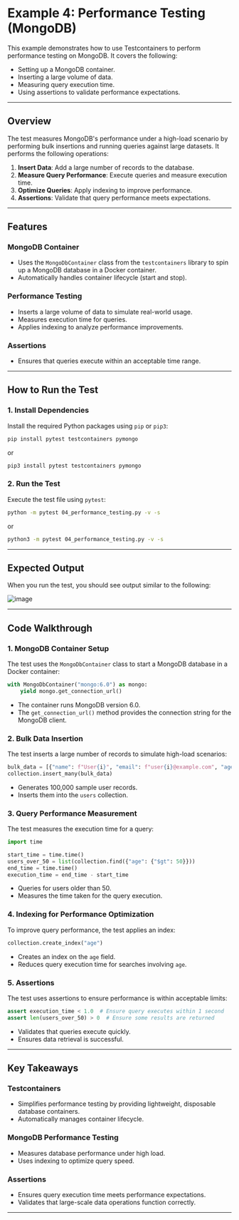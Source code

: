 # Example 4: Performance Testing (MongoDB)

This example demonstrates how to use Testcontainers to perform performance testing on MongoDB. It covers the following:

- Setting up a MongoDB container.
- Inserting a large volume of data.
- Measuring query execution time.
- Using assertions to validate performance expectations.

---

## Overview

The test measures MongoDB's performance under a high-load scenario by performing bulk insertions and running queries against large datasets. It performs the following operations:

1. **Insert Data**: Add a large number of records to the database.
2. **Measure Query Performance**: Execute queries and measure execution time.
3. **Optimize Queries**: Apply indexing to improve performance.
4. **Assertions**: Validate that query performance meets expectations.

---

## Features

### MongoDB Container

- Uses the `MongoDbContainer` class from the `testcontainers` library to spin up a MongoDB database in a Docker container.
- Automatically handles container lifecycle (start and stop).

### Performance Testing

- Inserts a large volume of data to simulate real-world usage.
- Measures execution time for queries.
- Applies indexing to analyze performance improvements.

### Assertions

- Ensures that queries execute within an acceptable time range.

---

## How to Run the Test

### 1. Install Dependencies

Install the required Python packages using `pip` or `pip3`:

```bash
pip install pytest testcontainers pymongo
```

or

```bash
pip3 install pytest testcontainers pymongo
```

### 2. Run the Test

Execute the test file using `pytest`:

```bash
python -m pytest 04_performance_testing.py -v -s
```

or

```bash
python3 -m pytest 04_performance_testing.py -v -s
```

---

## Expected Output

When you run the test, you should see output similar to the following:

![image](https://github.com/user-attachments/assets/725e9979-685c-4073-80b1-fb466cb427b3)

---

## Code Walkthrough

### 1. MongoDB Container Setup

The test uses the `MongoDbContainer` class to start a MongoDB database in a Docker container:

```python
with MongoDbContainer("mongo:6.0") as mongo:
    yield mongo.get_connection_url()
```

- The container runs MongoDB version 6.0.
- The `get_connection_url()` method provides the connection string for the MongoDB client.

### 2. Bulk Data Insertion

The test inserts a large number of records to simulate high-load scenarios:

```python
bulk_data = [{"name": f"User{i}", "email": f"user{i}@example.com", "age": i % 100} for i in range(100000)]
collection.insert_many(bulk_data)
```

- Generates 100,000 sample user records.
- Inserts them into the `users` collection.

### 3. Query Performance Measurement

The test measures the execution time for a query:

```python
import time

start_time = time.time()
users_over_50 = list(collection.find({"age": {"$gt": 50}}))
end_time = time.time()
execution_time = end_time - start_time
```

- Queries for users older than 50.
- Measures the time taken for the query execution.

### 4. Indexing for Performance Optimization

To improve query performance, the test applies an index:

```python
collection.create_index("age")
```

- Creates an index on the `age` field.
- Reduces query execution time for searches involving `age`.

### 5. Assertions

The test uses assertions to ensure performance is within acceptable limits:

```python
assert execution_time < 1.0  # Ensure query executes within 1 second
assert len(users_over_50) > 0  # Ensure some results are returned
```

- Validates that queries execute quickly.
- Ensures data retrieval is successful.

---

## Key Takeaways

### Testcontainers

- Simplifies performance testing by providing lightweight, disposable database containers.
- Automatically manages container lifecycle.

### MongoDB Performance Testing

- Measures database performance under high load.
- Uses indexing to optimize query speed.

### Assertions

- Ensures query execution time meets performance expectations.
- Validates that large-scale data operations function correctly.

---


